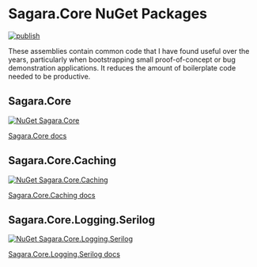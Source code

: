 # Sagara.Core NuGet Packages

[![publish](https://github.com/jonsagara/Sagara.Core/actions/workflows/build-and-publish.yml/badge.svg)](https://github.com/jonsagara/Sagara.Core/actions?query=workflow%3Apublish)

These assemblies contain common code that I have found useful over the years, particularly when bootstrapping small 
proof-of-concept or bug demonstration applications. It reduces the amount of boilerplate code needed to be productive.

## Sagara.Core

[![NuGet Sagara.Core](https://buildstats.info/nuget/Sagara.Core)](https://www.nuget.org/packages/Sagara.Core)

[Sagara.Core docs](src/Sagara.Core/docs/index.md)


## Sagara.Core.Caching

[![NuGet Sagara.Core.Caching](https://buildstats.info/nuget/Sagara.Core.Caching)](https://www.nuget.org/packages/Sagara.Core.Caching)

[Sagara.Core.Caching docs](src/Sagara.Core.Caching/docs/index.md)


## Sagara.Core.Logging.Serilog

[![NuGet Sagara.Core.Logging.Serilog](https://buildstats.info/nuget/Sagara.Core.Logging.Serilog)](https://www.nuget.org/packages/Sagara.Core.Logging.Serilog)

[Sagara.Core.Logging.Serilog docs](src/Sagara.Core.Logging.Serilog/docs/index.md)
